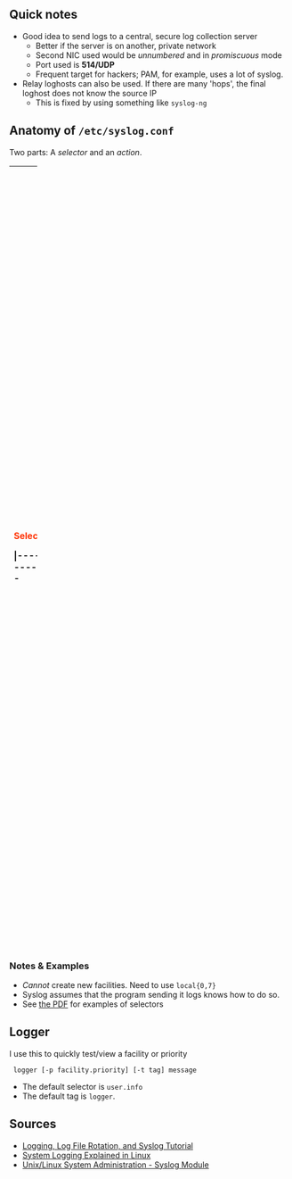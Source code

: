 Quick notes
-----------

-   Good idea to send logs to a central, secure log collection server
    -   Better if the server is on another, private network
    -   Second NIC used would be *unnumbered* and in *promiscuous* mode
    -   Port used is **514/UDP**
    -   Frequent target for hackers; PAM, for example, uses a lot
        of syslog.
-   Relay loghosts can also be used. If there are many 'hops', the final
    loghost does not know the source IP
    -   This is fixed by using something like `syslog-ng`

Anatomy of `/etc/syslog.conf`
-----------------------------

Two parts: A *selector* and an *action*.

<table style="width:10%;">
<colgroup>
<col width="0%" />
<col width="3%" />
<col width="3%" />
<col width="3%" />
<col width="0%" />
<col width="0%" />
<col width="0%" />
</colgroup>
<thead>
<tr class="header">
<th align="left"><p><font color="#FF3300">Selector</font></p>
<p>|------------</p></th>
<th align="left"><p>Facility</p></th>
<th align="left"><p>Priority</p></th>
<th align="left"><p><font color="#FF3300">Action</font> |------------</p></th>
<th align="left"><p><code>
* auth&lt;br /&gt;&lt;small&gt;(Security events get logged with this)&lt;/small&gt;
* authpriv&lt;br /&gt;&lt;small&gt;(user access messages use this)&lt;/small&gt;
* cron&lt;br /&gt;&lt;small&gt;(atd and crond daemons)&lt;/small&gt;
* daemon&lt;br /&gt;&lt;small&gt;(other daemon programs without a facility of their own)&lt;/small&gt;
* kern&lt;br /&gt;&lt;small&gt;(kernel messages)&lt;/small&gt;
* lpr&lt;br /&gt;&lt;small&gt;(printing subsystem)&lt;/small&gt;
* mail&lt;br /&gt;&lt;small&gt;(mail system)&lt;/small&gt;
* mark&lt;br /&gt;&lt;small&gt;(used by syslogd to produce timestamps in log files)&lt;/small&gt;
* news&lt;br /&gt;&lt;small&gt;(news system)&lt;/small&gt;
* syslog&lt;br /&gt;&lt;small&gt;(internal syslog messages)&lt;/small&gt;
* user&lt;br /&gt;&lt;small&gt;(for user programs)&lt;/small&gt;
* uucp local0 – local7&lt;br /&gt;&lt;small&gt;(any use; RH uses local7 for boot messages)&lt;/small&gt;
* *&lt;br /&gt;&lt;small&gt;(for all)&lt;/small&gt;
</code></p></th>
<th align="left"><p><code> 
* emerg&lt;br /&gt;&lt;small&gt;(system unavailable)&lt;/small&gt;
* alert&lt;br /&gt;&lt;small&gt;(immediate action required)&lt;/small&gt; 
* crit&lt;br /&gt;&lt;small&gt;(critical condition)&lt;/small&gt;
* err&lt;br /&gt;&lt;small&gt;(error)&lt;/small&gt;
* warning&lt;br /&gt;&lt;small&gt;(what it says)&lt;/small&gt;
* notice&lt;br /&gt;&lt;small&gt;(normal but significant)&lt;/small&gt;
* info&lt;br /&gt;&lt;small&gt;(normal)&lt;/small&gt;
* debug&lt;br /&gt;&lt;small&gt;(debugging info)&lt;/small&gt;
</code><br />
<small>(Importance, descending)</small></p></th>
<th align="left"><p><code>
* /complete/path/of/some/file 
* /dev/console
* -/complete/path/of/some/file&lt;br /&gt;&lt;small&gt;(Don't flush file each time; better performance but risks loss of some log info.)&lt;/small&gt;
* username1[,username2 ...] 
* *&lt;br /&gt;&lt;small&gt;(all logged in users)&lt;/small&gt;
* @remotehost.org
* |/path/to/named/pipe&lt;br /&gt;&lt;small&gt;(To send output to a command you must create a named pipe, say /var/lib/cmd.pipe with the mkfifo command. Then start the command with cmd &lt;/var/lib/cmd.pipe.)&lt;/small&gt;
</code></p></th>
</tr>
</thead>
<tbody>
</tbody>
</table>

### Notes & Examples

-   *Cannot* create new facilities. Need to use `local{0,7}`
-   Syslog assumes that the program sending it logs knows how to do so.
-   See [the
    PDF](Media:Logging,_Log_File_Rotation,_and_Syslog_Tutorial.pdf "wikilink")
    for examples of selectors

Logger
------

I use this to quickly test/view a facility or priority

` logger [-p facility.priority] [-t tag] message`

-   The default selector is `user.info`
-   The default tag is `logger`.

Sources
-------

-   [Logging, Log File Rotation, and Syslog
    Tutorial](Media:Logging,_Log_File_Rotation,_and_Syslog_Tutorial.pdf "wikilink")
-   [System Logging Explained in
    Linux](http://linuxhelp.blogspot.com/2005/09/system-logging-explained-in-linux.html)
-   [Unix/Linux System Administration - Syslog
    Module](http://fog.ccsf.cc.ca.us/~gboyd/cs260a/online/syslog/introduction.html)
